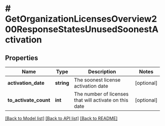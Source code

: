# # GetOrganizationLicensesOverview200ResponseStatesUnusedSoonestActivation

## Properties

Name | Type | Description | Notes
------------ | ------------- | ------------- | -------------
**activation_date** | **string** | The soonest license activation date | [optional]
**to_activate_count** | **int** | The number of licenses that will activate on this date | [optional]

[[Back to Model list]](../../README.md#models) [[Back to API list]](../../README.md#endpoints) [[Back to README]](../../README.md)
